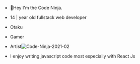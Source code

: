 - 👋Hey I'm the Code Ninja.
- 14 | year old fullstack web developer
- Otaku
- Gamer
- Artist![Code-Ninja-2021-02](https://user-images.githubusercontent.com/70282966/118863894-547eaf00-b8d7-11eb-8731-867f9c87664f.jpg)

- I enjoy writing javascript code most especially with React Js
